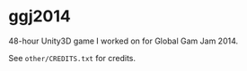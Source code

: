 ggj2014
=======

48-hour Unity3D game I worked on for Global Gam Jam 2014.

See `other/CREDITS.txt` for credits.